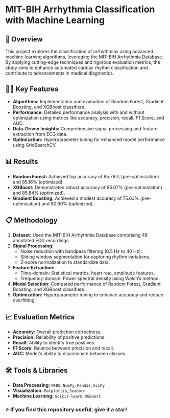 # MIT-BIH Arrhythmia Classification with Machine Learning

## 🚀 Overview
This project explores the classification of arrhythmias using advanced machine learning algorithms, leveraging the MIT-BIH Arrhythmia Database. By applying cutting-edge techniques and rigorous evaluation metrics, the study aims to enhance automated cardiac rhythm classification and contribute to advancements in medical diagnostics.

## 🧑‍💻 Key Features
- **Algorithms:** Implementation and evaluation of Random Forest, Gradient Boosting, and XGBoost classifiers.
- **Performance:** Detailed performance analysis with and without optimization using metrics like accuracy, precision, recall, F1 Score, and AUC.
- **Data-Driven Insights:** Comprehensive signal processing and feature extraction from ECG data.
- **Optimization:** Hyperparameter tuning for enhanced model performance using GridSearchCV.

## 📊 Results
- **Random Forest:** Achieved top accuracy of 85.76% (pre-optimization) and 85.16% (optimized).
- **XGBoost:** Demonstrated robust accuracy of 85.07% (pre-optimization) and 85.84% (optimized).
- **Gradient Boosting:** Achieved a modest accuracy of 75.63% (pre-optimization) and 80.69% (optimized).

## 📋 Methodology
1. **Dataset:** Used the MIT-BIH Arrhythmia Database comprising 48 annotated ECG recordings.
2. **Signal Processing:**
   - Noise reduction with bandpass filtering (0.5 Hz to 40 Hz).
   - Sliding window segmentation for capturing rhythm variations.
   - Z-score normalization to standardize data.
3. **Feature Extraction:**
   - Time-domain: Statistical metrics, heart rate, amplitude features.
   - Frequency-domain: Power spectral density using Welch’s method.
4. **Model Selection:** Compared performance of Random Forest, Gradient Boosting, and XGBoost classifiers.
5. **Optimization:** Hyperparameter tuning to enhance accuracy and reduce overfitting.

## 📈 Evaluation Metrics
- **Accuracy:** Overall prediction correctness.
- **Precision:** Reliability of positive predictions.
- **Recall:** Ability to identify true positives.
- **F1 Score:** Balance between precision and recall.
- **AUC:** Model's ability to discriminate between classes.

## 🛠 Tools & Libraries
- **Data Processing:** `WFDB`, `NumPy`, `Pandas`, `SciPy`
- **Visualization:** `Matplotlib`, `Seaborn`
- **Machine Learning:** `Scikit-learn`, `XGBoost`
### ⭐️ **If you find this repository useful, give it a star!**
